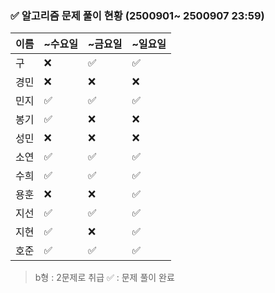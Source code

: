 ### ✅ 알고리즘 문제 풀이 현황 (2500901~ 2500907 23:59)

| 이름   | ~수요일 | ~금요일 | ~일요일 | 
|--------|--------|--------|--------|
| 구     | ❌      | ✅     | ✅     | 
| 경민   | ❌      | ❌     | ❌     |
| 민지   | ✅      | ✅     | ✅     | 
| 봉기   | ✅      | ❌     | ❌     |
| 성민   | ❌      | ❌     | ❌     |
| 소연   | ✅      | ✅     | ✅     | 
| 수희   | ✅      | ✅     | ✅     |
| 용훈   | ❌      | ❌     | ✅     |
| 지선   | ✅      | ✅     | ✅     |
| 지현   | ✅      | ❌     | ✅     |
| 호준   | ✅      | ✅     | ✅     | 

> b형 : 2문제로 취급
> ✅ : 문제 풀이 완료
